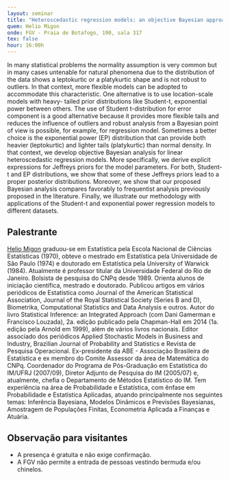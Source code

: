 ```yaml
---
layout: seminar
title: "Heteroscedastic regression models: an objective Bayesian approach"
quem: Helio Migon
onde: FGV - Praia de Botafogo, 190, sala 317
tex: false
hour: 16:00h
---
```


In many statistical problems the normality assumption is very common
but in many cases untenable for natural phenomena due to the
distribution of the data shows a leptokurtic or a platykurtic shape
and is not robust to outliers. In that context, more flexible models
can be adopted to accommodate this characteristic. One alternative is
to use location-scale models with heavy- tailed prior distributions
like Student-t, exponential power between others. The use of Student
t-distribution for error component is a good alternative because it
provides more flexible tails and reduces the influence of outliers and
robust analysis from a Bayesian point of view is possible, for
example, for regression model. Sometimes a better choice is the
exponential power (EP) distribution that can provide both heavier
(leptokurtic) and lighter tails (platykurtic) than normal density. In
that context, we develop objective Bayesian analysis for linear
heteroscedastic regression models. More specifically, we derive
explicit expressions for Jeffreys priors for the model parameters. For
both, Student-t and EP distributions, we show that some of these
Jeffreys priors lead to a proper posterior distributions. Moreover, we
show that our proposed Bayesian analysis compares favorably to
frequentist analysis previously proposed in the literature.  Finally,
we illustrate our methodology with applications of the Student-t and
exponential power regression models to different datasets.


## Palestrante

[Helio Migon](http://lattes.cnpq.br/7997248190492823) graduou-se em
Estatística pela Escola Nacional de Ciências Estatísticas (1970),
obteve o mestrado em Estatística pela Universidade de São Paulo (1974)
e doutorado em Estatística pela University of Warwick
(1984). Atualmente é professor titular da Universidade Federal do Rio
de Janeiro. Bolsista de pesquisa do CNPq desde 1989. Orienta alunos de
iniciação científica, mestrado e doutorado. Publicou artigos em vários
periódicos de Estatística como Journal of the American Statistical
Association, Journal of the Royal Statistical Society (Series B and
D), Biometrika, Computational Statistics and Data Analysis e
outros. Autor do livro Statistical Inference: an Integrated Approach
(com Dani Gamerman e Francisco Louzada), 2a. edição publicado pela
Chapman-Hall em 2014 (1a. edição pela Arnold em 1999), além de vários
livros nacionais. Editor associado dos periódicos Applied Stochastic
Models in Business and Industry, Brazilian Journal of Probability and
Statistics e Revista de Pesquisa Operacional. Ex-presidente da ABE -
Associação Brasileira de Estatística e ex membro do Comite Assessor da
área de Matemática do CNPq. Coordenador do Programa de Pós-Graduação
em Estatística do IM/UFRJ (2007/09), Diretor Adjunto de Pesquisa do IM
(2005/07) e, atualmente, chefia o Departamento de Métodos Estatístico
do IM. Tem experiência na área de Probabilidade e Estatística, com
ênfase em Probabilidade e Estatística Aplicadas, atuando
principalmente nos seguintes temas: Inferência Bayesiana, Modelos
Dinâmicos e Previsões Bayesianas, Amostragem de Populações Finitas,
Econometria Aplicada a Finanças e Atuária.

## Observação para visitantes

- A presença é gratuita e não exige confirmação.
- A FGV não permite a entrada de pessoas vestindo bermuda e/ou
  chinelos.
